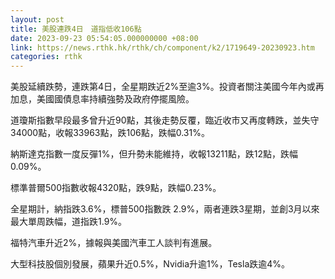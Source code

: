 ```yaml
---
layout: post
title: 美股連跌4日　道指低收106點
date: 2023-09-23 05:54:05.000000000 +08:00
link: https://news.rthk.hk/rthk/ch/component/k2/1719649-20230923.htm
categories: rthk
---
```


美股延續跌勢，連跌第4日，全星期跌近2%至逾3%。投資者關注美國今年內或再加息，美國國債息率持續強勢及政府停擺風險。

道瓊斯指數早段最多曾升近90點，其後走勢反覆，臨近收市又再度轉跌，並失守34000點，收報33963點，跌106點，跌幅0.31%。

納斯達克指數一度反彈1%，但升勢未能維持，收報13211點，跌12點，跌幅0.09%。

標準普爾500指數收報4320點，跌9點，跌幅0.23%。

全星期計，納指跌3.6%，標普500指數跌 2.9%，兩者連跌3星期，並創3月以來最大單周跌幅，道指跌1.9%。

福特汽車升近2%，據報與美國汽車工人談判有進展。

大型科技股個別發展，蘋果升近0.5%，Nvidia升逾1%，Tesla跌逾4%。
